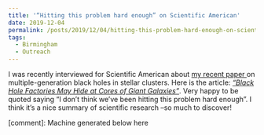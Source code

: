 ```yaml
---
title: '“Hitting this problem hard enough” on Scientific American'
date: 2019-12-04
permalink: /posts/2019/12/04/hitting-this-problem-hard-enough-on-scientific-american
tags:
  - Birmingham
  - Outreach
---
```


I was recently interviewed for Scientific American about [my recent paper ](<https://arxiv.org/abs/1906.05295>)on multiple-generation black holes in stellar clusters. Here is the article: _[“Black Hole Factories May Hide at Cores of Giant Galaxies”](<https://www.scientificamerican.com/article/black-hole-factories-may-hide-at-cores-of-giant-galaxies/>)_. Very happy to be quoted saying “I don’t think we’ve been hitting this problem hard enough”. I think it’s a nice summary of scientific research –so much to discover!

[comment]: Machine generated below here
